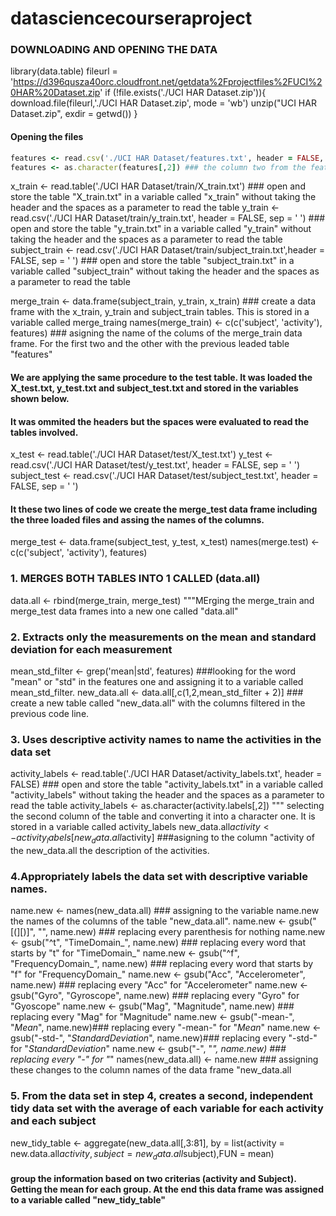 # datasciencecourseraproject

### DOWNLOADING AND OPENING THE DATA
library(data.table) 
fileurl = 'https://d396qusza40orc.cloudfront.net/getdata%2Fprojectfiles%2FUCI%20HAR%20Dataset.zip'
if (!file.exists('./UCI HAR Dataset.zip')){
  download.file(fileurl,'./UCI HAR Dataset.zip', mode = 'wb')
  unzip("UCI HAR Dataset.zip", exdir = getwd())
}

#### Opening the files

```ruby
features <- read.csv('./UCI HAR Dataset/features.txt', header = FALSE, sep = ' ') ### open and store the table "feature.txt" in a variable called "feature" without taking the header and the spaces as a parameter to read the table
features <- as.character(features[,2]) ### the column two from the features tables is converte to a character and it is stored in a variable called "feature"
```

x_train <- read.table('./UCI HAR Dataset/train/X_train.txt') ### open and store the table "X_train.txt" in a variable called "x_train" without taking the header and the spaces as a parameter to read the table
y_train <- read.csv('./UCI HAR Dataset/train/y_train.txt', header = FALSE, sep = ' ') ### open and store the table "y_train.txt" in a variable called "y_train" without taking the header and the spaces as a parameter to read the table
subject_train <- read.csv('./UCI HAR Dataset/train/subject_train.txt',header = FALSE, sep = ' ') ### open and store the table "subject_train.txt" in a variable called "subject_train" without taking the header and the spaces as a parameter to read the table

merge_train <-  data.frame(subject_train, y_train, x_train) ### create a data frame with the x_train, y_train and subject_train tables. This is stored in a variable called merge_traing
names(merge_train) <- c(c('subject', 'activity'), features) ### asigning the name of the colums of the merge_train data frame. For the first two and the other with the previous leaded table "features"


#### We are applying the same procedure to the test table. It was loaded the X_test.txt, y_test.txt and subject_test.txt and stored in the variables shown below.
#### It was ommited the headers but the spaces were evaluated to read the tables involved.
x_test <- read.table('./UCI HAR Dataset/test/X_test.txt')
y_test <- read.csv('./UCI HAR Dataset/test/y_test.txt', header = FALSE, sep = ' ')
subject_test <- read.csv('./UCI HAR Dataset/test/subject_test.txt', header = FALSE, sep = ' ')

#### It these two lines of code we create the merge_test data frame including the three loaded files and assing the names of the columns.
merge_test <-  data.frame(subject_test, y_test, x_test)
names(merge.test) <- c(c('subject', 'activity'), features)


### 1. MERGES BOTH TABLES INTO 1 CALLED (data.all)
data.all <- rbind(merge_train, merge_test) """MErging the merge_train and merge_test data frames into a new one called "data.all"


### 2. Extracts only the measurements on the mean and standard deviation for each measurement
mean_std_filter <- grep('mean|std', features) ###looking for the word "mean" or "std" in the features one and assigning it to a variable called mean_std_filter.
new_data.all <- data.all[,c(1,2,mean_std_filter + 2)] ### create a new table called "new_data.all" with the columns filtered in the previous code line.

### 3. Uses descriptive activity names to name the activities in the data set
activity_labels <- read.table('./UCI HAR Dataset/activity_labels.txt', header = FALSE) ### open and store the table "activity_labels.txt" in a variable called "activity_labels" without taking the header and the spaces as a parameter to read the table
activity_labels <- as.character(activity.labels[,2]) """ selecting the second column of the table and converting it into a character one. It is stored in a variable called activity_labels
new_data.all$activity <- activity_labels[new_data.all$activity]  ###asigning to the column "activity of the new_data.all the description of the activities.

### 4.Appropriately labels the data set with descriptive variable names.
name.new <- names(new_data.all) ### assigning to the variable name.new the names of the columns of the table "new_data.all".
name.new <- gsub("[(][)]", "", name.new)  ### replacing every parenthesis for nothing
name.new <- gsub("^t", "TimeDomain_", name.new) ### replacing every word that starts by "t" for "TimeDomain_"
name.new <- gsub("^f", "FrequencyDomain_", name.new) ### replacing every word that starts by "f" for "FrequencyDomain_"
name.new <- gsub("Acc", "Accelerometer", name.new) ### replacing every "Acc" for "Accelerometer"
name.new <- gsub("Gyro", "Gyroscope", name.new) ### replacing every "Gyro" for "Gyoscope"
name.new <- gsub("Mag", "Magnitude", name.new) ### replacing every "Mag" for "Magnitude"
name.new <- gsub("-mean-", "_Mean_", name.new)### replacing every "-mean-" for "_Mean_"
name.new <- gsub("-std-", "_StandardDeviation_", name.new)### replacing every "-std-" for "_StandardDeviation_"
name.new <- gsub("-", "_", name.new) ### replacing every "-" for "_"
names(new_data.all) <- name.new ### assigning these changes to the column names of the data frame "new_data.all

### 5. From the data set in step 4, creates a second, independent tidy data set with the average of each variable for each activity and each subject
new_tidy_table <- aggregate(new_data.all[,3:81], by = list(activity = new.data.all$activity, subject = new_data.all$subject),FUN = mean)

#### group the information based on two criterias (activity and Subject). Getting the mean for each group. At the end this data frame was assigned to a variable called "new_tidy_table"
